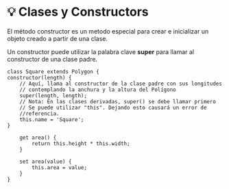 # 💡 Clases y Constructors

<!-- * Classes in JavaScript are a special syntax for its prototypical inheritance model that is a comparable inheritance in class-based object oriented languages. Classes are just special functions added to ES6 that are meant to mimic the class keyword from these other languages. In JavaScript, we can have class declarations and class expressions, because they are just functions. So like all other functions, there are function declarations and function expressions.

* Classes serve as templates to create new objects.

* The most important thing to remember: Classes are just normal JavaScript functions and could be completely replicated without using the class syntax. It is special syntactic sugar added in ES6 to make it easier to declare and inherit complex objects.

* To declare a class, we use the class keyword.

* Class declarations aren’t hoisted so they can’t be used before they are defined in the code, as the JavaScript interpreter will not automatically pull them up to the top.

* We can also define a class by a class expression, which is an alternative syntax. They can be named or unnamed. We can also assign a class to a variable like we do with functions. 

    let Person = class {
    constructor(firstName, lastName) {
        this.firstName = firstName;
        this.lastName = lastName;
    }
    }

* Classes in JavaScript also have a constructor method that lets us set fields when the object is instantiated with a class. Each class can only have one constructor method in it

* A constructor can also call the super method to call the constructor of the super class if the class extends a parent class. -->

El método constructor es un metodo especial para crear e inicializar un objeto creado a partir de una clase.

Un constructor puede utilizar la palabra clave **super** para llamar al constructor de una clase padre.

    class Square extends Polygon {
    constructor(length) {
        // Aquí, llama al constructor de la clase padre con sus longitudes
        // contemplando la anchura y la altura del Polígono
        super(length, length);
        // Nota: En las clases derivadas, super() se debe llamar primero
        // Se puede utilizar "this". Dejando esto causará un error de
        //referencia.
        this.name = 'Square';
    }

        get area() {
            return this.height * this.width;
        }

        set area(value) {
            this.area = value;
        }
    }


<!-- Getters and Setters

JavaScript classes can have getter and setter functions. Getters, as the name suggests, is a method that lets us get some data from a class. Setters are methods that gives us the ability to set some fields of the class. We denote getter functions with the get keyword and setters with the set keyword

JavaScript Inheritance

In JavaScript, we can create classes where the properties can be included in the properties of a child class.
So, we can have a high-level class that contains the properties that are common to all the child classes, and the child class can have its own special properties that are not in any other classes.  

with the èxtends`keyword -->